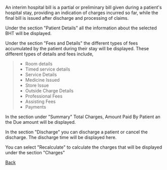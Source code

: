 An interim hospital bill is a partial or preliminary bill given during a patient's hospital stay, providing an indication of charges incurred so far, while the final bill is issued after discharge and processing of claims. 

Under the section "Patient Details" all the information about the selected BHT will be displayed. 

Under the section "Fees and Details" the different types of fees accumulated by the patient during their stay will be displayed. These different types of details and fees include,
> *  Room details
> * Timed service details 
> * Service Details 
> * Medicine Issued
> * Store Issue
> * Outside Charge Details
> * Professional Fees
> * Assisting Fees 
> * Payments

In the section under "Summary" Total Charges, Amount Paid By Patient an the Due amount will be displayed.

In the section "Discharge" you can discharge a patient or cancel the discharge. The discharge time will be displayed here. 

You can select "Recalculate" to calculate the charges that will be displayed under the section "Charges"


[Back](https://github.com/hmislk/hmis/wiki/Inward)